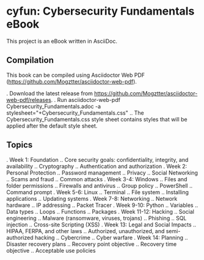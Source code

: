# cyfun: Cybersecurity Fundamentals eBook

This project is an eBook written in AsciiDoc.

## Compilation

This book can be compiled using Asciidoctor Web PDF (https://github.com/Mogztter/asciidoctor-web-pdf).

. Download the latest release from https://github.com/Mogztter/asciidoctor-web-pdf/releases.
. Run asciidoctor-web-pdf Cybersecurity_Fundamentals.adoc -a stylesheet="+Cybersecurity_Fundamentals.css"
.. The Cybersecurity_Fundamentals.css style sheet contains styles that will be applied after the default style sheet.


## Topics

. Week 1: Foundation
.. Core security goals: confidentiality, integrity, and availability
.. Cryptography
.. Authentication and authorization
. Week 2: Personal Protection
.. Password management
.. Privacy
.. Social Networking
.. Scams and fraud
.. Common attacks
. Week 3-4: Windows
.. Files and folder permissions
.. Firewalls and antivirus
.. Group policy
.. PowerShell
.. Command prompt
. Week 5-6: Linux
.. Terminal
.. File system
.. Installing applications
.. Updating systems
. Week 7-8: Networking
.. Network hardware
.. IP addressing
.. Packet Tracer
. Week 9-10: Python
.. Variables
.. Data types
.. Loops
.. Functions
.. Packages
. Week 11-12: Hacking
.. Social engineering
.. Malware (ransomware, viruses, trojans)
.. Phishing
.. SQL injection
.. Cross-site Scripting (XSS)
. Week 13: Legal and Social Impacts
.. HIPAA, FERPA, and other laws
.. Authorized, unauthorized, and semi-authorized hacking
.. Cybercrime
.. Cyber warfare
. Week 14: Planning
.. Disaster recovery plans
.. Recovery point objective
.. Recovery time objective
.. Acceptable use policies

 
